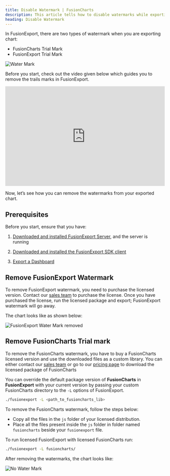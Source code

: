 ```yaml
---
title: Disable Watermark | FusionCharts
description: This article tells how to disable watermarks while exporting the chart in fusionexport.
heading: Disable Watermark
---
```


In FusionExport, there are two types of watermark when you are exporting chart:

- FusionCharts Trial Mark
- FusionExport Trial Mark

![Water Mark](/images/export-chart-with-watermark.png)

Before you start, check out the video given below which guides you to remove the trails marks in FusionExport.

<div style="position: relative; padding-bottom: 62.5%; height: 0;">
    <iframe src="https://www.loom.com/embed/527a63befb2f46dd9b296ae6d6dc6b1b" frameborder="0" webkitallowfullscreen mozallowfullscreen allowfullscreen style="position: absolute; top: 0; left: 0; width: 100%; height: 100%;"></iframe>
</div>

Now, let’s see how you can remove the watermarks from your exported chart.

## Prerequisites

Before you start, ensure that you have:

1. [Downloaded and installed FusionExport Server](/exporting-charts/using-fusionexport/installation/install-fusionexport-server), and the server is running

2. [Downloaded and installed the FusionExport SDK client](/exporting-charts/using-fusionexport/installation/install-fusionexport-server-sdks)

3. [Export a Dashboard](/exporting-charts/using-fusionexport/installation/export-a-dashboard)

## Remove FusionExport Watermark

To remove FusionExport watermark, you need to purchase the licensed version. Contact our [sales team](mailto:sales@fusioncharts.com) to purchase the license. Once you have purchased the license, run the licensed package and export; FusionExport watermark will go away.

The chart looks like as shown below:

![FusionExport Water Mark removed](/images/export-chart-without-export-watermark.png)

## Remove FusionCharts Trial mark

To remove the FusionCharts watermark, you have to buy a FusionCharts licensed version and use the downloaded files as a custom library. You can either contact our [sales team](mailto:sales@fusioncharts.com) or go to our [pricing page](https://www.fusioncharts.com/buy) to download the licensed package of FusionCharts

You can override the default package version of **FusionCharts** in **FusionExport** with your current version by passing your custom FusionCharts directory to the `-L` options of FusionExport.

```bash
./fusionexport -L <path_to_fusioncharts_lib>
```

To remove the FusionCharts watermark, follow the steps below:

- Copy all the files in the `js` folder of your licensed distribution.
- Place all the files present inside the `js` folder in folder named `fusioncharts` beside your `fusionexport` file.

To run licensed FusionExport with licensed FusionCharts run:

```bash
./fusionexport -L fusioncharts/
```

After removing the watermarks, the chart looks like:

![No Water Mark](/images/export-chart-without-watermark.png)
